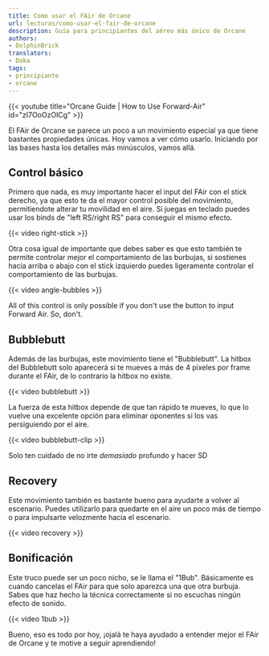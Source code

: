 ```yaml
---
title: Como usar el FAir de Orcane
url: lecturas/como-usar-el-fair-de-orcane
description: Guía para principiantes del aéreo más único de Orcane
authors:
- DolphinBrick
translators:
- Doka
tags:
- principiante
- orcane
---
```


{{< youtube title="Orcane Guide | How to Use Forward-Air" id="zI7OoOzOlCg" >}}

El FAir de Orcane se parece un poco a un movimiento especial ya que tiene bastantes propiedades únicas. Hoy vamos a ver cómo usarlo. Iniciando por las bases hasta los detalles más minúsculos, vamos allá.

## Control básico

Primero que nada, es muy importante hacer el input del FAir con el stick derecho, ya que esto te da el mayor control posible del movimiento, permitiendote alterar tu movilidad en el aire. Si juegas en teclado puedes usar los binds de "left RS/right RS" para conseguir el mismo efecto.

{{< video right-stick >}}

Otra cosa igual de importante que debes saber es que esto también te permite controlar mejor el comportamiento de las burbujas, si sostienes hacia arriba o abajo con el stick izquierdo puedes ligeramente controlar el comportamiento de las burbujas.

{{< video angle-bubbles >}}

All of this control is only possible if you don't use the button to input Forward Air. So, don't.

## Bubblebutt

Además de las burbujas, este movimiento tiene el "Bubblebutt". La hitbox del Bubblebutt solo aparecerá si te mueves a más de 4 pixeles por frame durante el FAir, de lo contrario la hitbox no existe.

{{< video bubblebutt >}}

La fuerza de esta hitbox depende de que tan rápido te mueves, lo que lo vuelve una excelente opción para eliminar oponentes si los vas persiguiendo por el aire.

{{< video bubblebutt-clip >}}

Solo ten cuidado de no irte *demasiado* profundo y hacer SD

## Recovery

Este movimiento también es bastante bueno para ayudarte a volver al escenario. Puedes utilizarlo para quedarte en el aire un poco más de tiempo o para impulsarte velozmente hacia el escenario.

{{< video recovery >}}

## Bonificación

Este truco puede ser un poco nicho, se le llama el "1Bub". Básicamente es cuando cancelas el FAir para que solo aparezca una que otra burbuja. Sabes que haz hecho la técnica correctamente si no escuchas ningún efecto de sonido.

{{< video 1bub >}}

Bueno, eso es todo por hoy, ¡ojalá te haya ayudado a entender mejor el FAir de Orcane y te motive a seguir aprendiendo!
